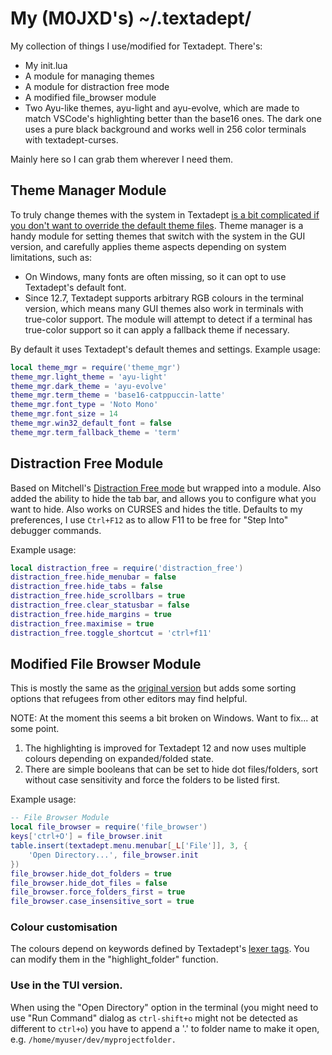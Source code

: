 # My (M0JXD's) ~/.textadept/

My collection of things I use/modified for Textadept. There's:
- My init.lua
- A module for managing themes
- A module for distraction free mode
- A modified file_browser module
- Two Ayu-like themes, ayu-light and ayu-evolve, which are made to match VSCode's highlighting better than the base16 ones. The dark one uses a pure black background and works well in 256 color terminals with textadept-curses.

Mainly here so I can grab them wherever I need them.

## Theme Manager Module

To truly change themes with the system in Textadept [is a bit complicated if you don't want to override the default theme files](https://github.com/orbitalquark/textadept/issues/602#issuecomment-2758753214). Theme manager is a handy module for setting themes that switch with the system in the GUI version, and carefully applies theme aspects depending on system limitations, such as:
- On Windows, many fonts are often missing, so it can opt to use Textadept's default font.
- Since 12.7, Textadept supports arbitrary RGB colours in the terminal version, which means many GUI themes also work in terminals with true-color support. The module will attempt to detect if a terminal has true-color support so it can apply a fallback theme if necessary.

By default it uses Textadept's default themes and settings.
Example usage:

```lua
local theme_mgr = require('theme_mgr')
theme_mgr.light_theme = 'ayu-light'
theme_mgr.dark_theme = 'ayu-evolve'
theme_mgr.term_theme = 'base16-catppuccin-latte'
theme_mgr.font_type = 'Noto Mono'
theme_mgr.font_size = 14
theme_mgr.win32_default_font = false
theme_mgr.term_fallback_theme = 'term'
```

## Distraction Free Module

Based on Mitchell's [Distraction Free mode](https://github.com/orbitalquark/textadept/wiki/DistractionFreeMode) but wrapped into a module. Also added the ability to hide the tab bar, and allows you to configure what you want to hide. Also works on CURSES and hides the title. Defaults to my preferences, I use `Ctrl+F12` as to allow F11 to be free for "Step Into" debugger commands. </br>

Example usage:

```lua
local distraction_free = require('distraction_free')
distraction_free.hide_menubar = false
distraction_free.hide_tabs = false
distraction_free.hide_scrollbars = true
distraction_free.clear_statusbar = false
distraction_free.hide_margins = true
distraction_free.maximise = true
distraction_free.toggle_shortcut = 'ctrl+f11'
```

## Modified File Browser Module 

This is mostly the same as the [original version](https://github.com/orbitalquark/textadept/wiki/ta-filebrowser) but adds some sorting options that refugees from other editors may find helpful. <br>

NOTE: At the moment this seems a bit broken on Windows. Want to fix... at some point.

1) The highlighting is improved for Textadept 12 and now uses multiple colours depending on expanded/folded state.
2) There are simple booleans that can be set to hide dot files/folders, sort without case sensitivity and force the folders to be listed first.

Example usage:

```lua
-- File Browser Module
local file_browser = require('file_browser')
keys['ctrl+O'] = file_browser.init
table.insert(textadept.menu.menubar[_L['File']], 3, {
    'Open Directory...', file_browser.init
})
file_browser.hide_dot_folders = true
file_browser.hide_dot_files = false
file_browser.force_folders_first = true
file_browser.case_insensitive_sort = true
```

### Colour customisation

The colours depend on keywords defined by Textadept's [lexer tags](https://orbitalquark.github.io/textadept/api.html#lexer).
You can modify them in the "highlight_folder" function.

### Use in the TUI version.

When using the "Open Directory" option in the terminal (you might need to use "Run Command" dialog as `ctrl-shift+o` might not be detected as different to `ctrl+o`) you have to append a '.' to folder name to make it open, e.g.
`/home/myuser/dev/myprojectfolder.`
